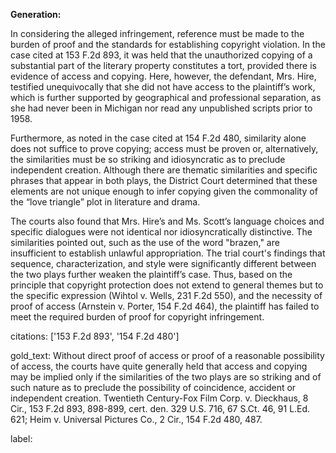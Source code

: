 **Generation:**

In considering the alleged infringement, reference must be made to the burden of proof and the standards for establishing copyright violation. In the case cited at 153 F.2d 893, it was held that the unauthorized copying of a substantial part of the literary property constitutes a tort, provided there is evidence of access and copying. Here, however, the defendant, Mrs. Hire, testified unequivocally that she did not have access to the plaintiff’s work, which is further supported by geographical and professional separation, as she had never been in Michigan nor read any unpublished scripts prior to 1958.

Furthermore, as noted in the case cited at 154 F.2d 480, similarity alone does not suffice to prove copying; access must be proven or, alternatively, the similarities must be so striking and idiosyncratic as to preclude independent creation. Although there are thematic similarities and specific phrases that appear in both plays, the District Court determined that these elements are not unique enough to infer copying given the commonality of the “love triangle” plot in literature and drama.

The courts also found that Mrs. Hire’s and Ms. Scott’s language choices and specific dialogues were not identical nor idiosyncratically distinctive. The similarities pointed out, such as the use of the word "brazen," are insufficient to establish unlawful appropriation. The trial court's findings that sequence, characterization, and style were significantly different between the two plays further weaken the plaintiff’s case. Thus, based on the principle that copyright protection does not extend to general themes but to the specific expression (Wihtol v. Wells, 231 F.2d 550), and the necessity of proof of access (Arnstein v. Porter, 154 F.2d 464), the plaintiff has failed to meet the required burden of proof for copyright infringement.

citations: ['153 F.2d 893', '154 F.2d 480']

gold_text: Without direct proof of access or proof of a reasonable possibility of access, the courts have quite generally held that access and copying may be implied only if the similarities of the two plays are so striking and of such nature as to preclude the possibility of coincidence, accident or independent creation. Twentieth Century-Fox Film Corp. v. Dieckhaus, 8 Cir., 153 F.2d 893, 898-899, cert. den. 329 U.S. 716, 67 S.Ct. 46, 91 L.Ed. 621; Heim v. Universal Pictures Co., 2 Cir., 154 F.2d 480, 487.

label: 